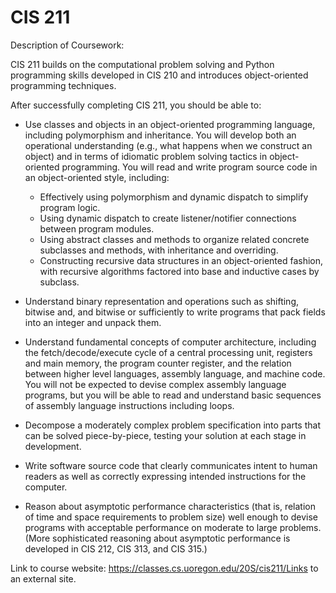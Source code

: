 # CIS 211

Description of Coursework:

 CIS 211 builds on the computational problem solving and Python programming
 skills developed in CIS 210 and introduces object-oriented programming
 techniques.

After successfully completing CIS 211, you should be able to:

- Use classes and objects in an object-oriented programming language, including
  polymorphism and inheritance. You will develop both an operational
  understanding (e.g., what happens when we construct an object) and in terms of
  idiomatic problem solving tactics in object-oriented programming. You will
  read and write program source code in an object-oriented style, including:

  * Effectively using polymorphism and dynamic dispatch to simplify program
    logic.
  * Using dynamic dispatch to create listener/notifier connections between
    program modules.
  * Using abstract classes and methods to organize related concrete subclasses
          and methods, with inheritance and overriding.
  * Constructing recursive data structures in an object-oriented fashion, with
          recursive algorithms factored into base and inductive cases by
          subclass.

- Understand binary representation and operations such as shifting, bitwise and,
  and bitwise or sufficiently to write programs that pack fields into an integer
  and unpack them.

- Understand fundamental concepts of computer architecture, including the
  fetch/decode/execute cycle of a central processing unit, registers and main
  memory, the program counter register, and the relation between higher level
  languages, assembly language, and machine code. You will not be expected to
  devise complex assembly language programs, but you will be able to read and
  understand basic sequences of assembly language instructions including loops.

- Decompose a moderately complex problem specification into parts that can be
  solved piece-by-piece, testing your solution at each stage in development.

- Write software source code that clearly communicates intent to human readers
  as well as correctly expressing intended instructions for the computer.

- Reason about asymptotic performance characteristics (that is, relation of time
  and space requirements to problem size) well enough to devise programs with
  acceptable performance on moderate to large problems. (More sophisticated
  reasoning about asymptotic performance is developed in CIS 212, CIS 313, and
  CIS 315.)

Link to course website: https://classes.cs.uoregon.edu/20S/cis211/Links to an
external site.
